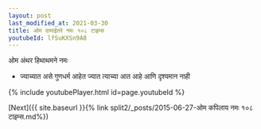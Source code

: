 ```yaml
---
layout: post
last_modified_at: 2021-03-30
title: ओम दामाईतरे नमः १०८ टाइम्स
youtubeId: lfSuKXSn9A8
---
```

 
 
 ओम अंथर हिथाथमने नमः  
 
 -  ज्याच्यात असे गुणधर्म आहेत ज्यात त्याच्या आत आहे आणि दृश्यमान नाही 
 
  
 
  
 
 
 
 
 
 


{% include youtubePlayer.html id=page.youtubeId %}
 
[Next]({{ site.baseurl }}{% link  split2/_posts/2015-06-27-ओम कपिलाय नमः १०८ टाइम्स.md%})
 
